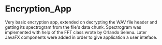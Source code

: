 # Encryption_App
Very basic encryption app, extended on decrypting the WAV file 
header and getting its spectrogram from the file's data chunk. 
Spectrogram was implemented with help of the FFT class wrote by Orlando Selenu.
Later JavaFX components were added in order to give application a user 
inteface.